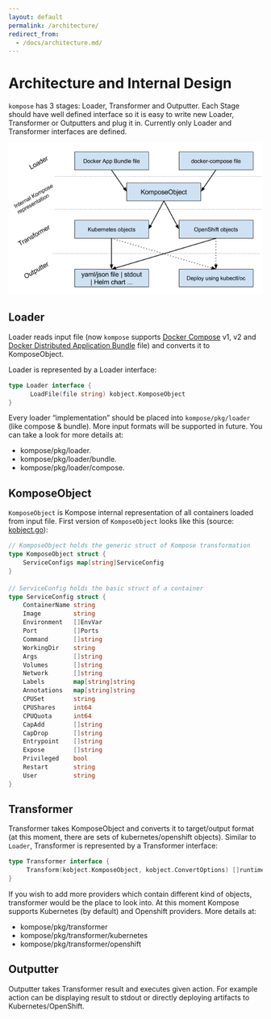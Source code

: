```yaml
---
layout: default
permalink: /architecture/
redirect_from: 
  - /docs/architecture.md/
---
```


# Architecture and Internal Design

`kompose` has 3 stages: Loader, Transformer and Outputter. Each Stage should have well defined interface so it is easy to write new Loader, Transformer or Outputters and plug it in. Currently only Loader and Transformer interfaces are defined.

![Design Diagram](/docs/images/design_diagram.png)

## Loader

Loader reads input file (now `kompose` supports [Docker Compose](https://docs.docker.com/compose) v1, v2 and [Docker Distributed Application Bundle](https://blog.docker.com/2016/06/docker-app-bundle/) file) and converts it to KomposeObject.

Loader is represented by a Loader interface:
 
```go
type Loader interface {
      LoadFile(file string) kobject.KomposeObject
}
```

Every loader “implementation” should be placed into `kompose/pkg/loader` (like compose & bundle). More input formats will be supported in future. You can take a look for more details at:

* kompose/pkg/loader.
* kompose/pkg/loader/bundle.
* kompose/pkg/loader/compose.

## KomposeObject

`KomposeObject` is Kompose internal representation of all containers loaded from input file. First version of `KomposeObject` looks like this (source: [kobject.go](https://github.com/kubernetes/kompose/blob/master/pkg/kobject/kobject.go)):

```go
// KomposeObject holds the generic struct of Kompose transformation
type KomposeObject struct {
	ServiceConfigs map[string]ServiceConfig
}

// ServiceConfig holds the basic struct of a container
type ServiceConfig struct {
	ContainerName string
	Image         string
	Environment   []EnvVar
	Port          []Ports
	Command       []string
	WorkingDir    string
	Args          []string
	Volumes       []string
	Network       []string
	Labels        map[string]string
	Annotations   map[string]string
	CPUSet        string
	CPUShares     int64
	CPUQuota      int64
	CapAdd        []string
	CapDrop       []string
	Entrypoint    []string
	Expose        []string
	Privileged    bool
	Restart       string
	User          string
}
```

## Transformer

Transformer takes KomposeObject and converts it to target/output format (at this moment, there are sets of kubernetes/openshift objects). Similar to `Loader`, Transformer is represented by a Transformer interface:

```go
type Transformer interface {
     Transform(kobject.KomposeObject, kobject.ConvertOptions) []runtime.Object
}
```

If you wish to add more providers which contain different kind of objects, transformer would be the place to look into. At this moment Kompose supports Kubernetes (by default) and Openshift providers. More details at:

* kompose/pkg/transformer
* kompose/pkg/transformer/kubernetes
* kompose/pkg/transformer/openshift

## Outputter

Outputter takes Transformer result and executes given action. For example action can be displaying result to stdout or directly deploying artifacts to Kubernetes/OpenShift.
